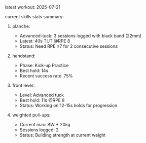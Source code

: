 latest workout: 2025-07-21

current skills stats summary: 
1. planche: 
   - Advanced-tuck: 3 sessions logged with black band (22mm)
   - Latest: 40s TUT @RPE 8
   - Status: Need RPE ≤7 for 2 consecutive sessions

2. handstand: 
   - Phase: Kick-up Practice
   - Best hold: 14s
   - Recent success rate: 75%

3. front lever: 
   - Level: Advanced tuck  
   - Best hold: 11s @RPE 8
   - Status: Working on 12-15s holds for progression

4. weighted pull-ups: 
   - Current max: BW + 20kg
   - Sessions logged: 2
   - Status: Building strength at current weight